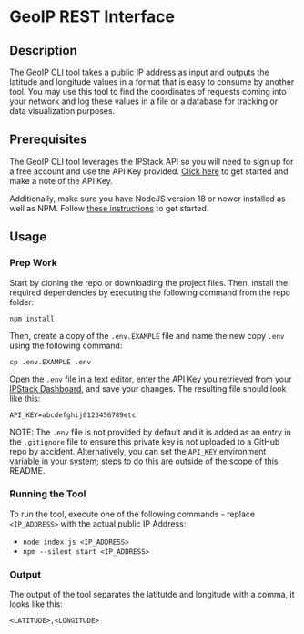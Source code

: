 # GeoIP REST Interface

## Description

The GeoIP CLI tool takes a public IP address as input and outputs the latitude and longitude values in a format that is easy to consume by another tool. You may use this tool to find the coordinates of requests coming into your network and log these values in a file or a database for tracking or data visualization purposes.

## Prerequisites

The GeoIP CLI tool leverages the IPStack API so you will need to sign up for a free account and use the API Key provided. [Click here](https://ipstack.com/signup/free) to get started and make a note of the API Key.

Additionally, make sure you have NodeJS version 18 or newer installed as well as NPM. Follow [these instructions](https://docs.npmjs.com/downloading-and-installing-node-js-and-npm) to get started.

## Usage

### Prep Work

Start by cloning the repo or downloading the project files. Then, install the required dependencies by executing the following command from the repo folder:

```
npm install
```

Then, create a copy of the `.env.EXAMPLE` file and name the new copy `.env` using the following command:

```
cp .env.EXAMPLE .env
```

Open the `.env` file in a text editor, enter the API Key you retrieved from your [IPStack Dashboard](https://ipstack.com/dashboard), and save your changes. The resulting file should look like this:

```
API_KEY=abcdefghij0123456789etc
```

NOTE: The `.env` file is not provided by default and it is added as an entry in the `.gitignore` file to ensure this private key is not uploaded to a GitHub repo by accident. Alternatively, you can set the `API_KEY` environment variable in your system; steps to do this are outside of the scope of this README.

### Running the Tool

To run the tool, execute one of the following commands - replace `<IP_ADDRESS>` with the actual public IP Address:

- `node index.js <IP_ADDRESS>`
- `npm --silent start <IP_ADDRESS>`

### Output

The output of the tool separates the latitutde and longitude with a comma, it looks like this:

```
<LATITUDE>,<LONGITUDE>
```